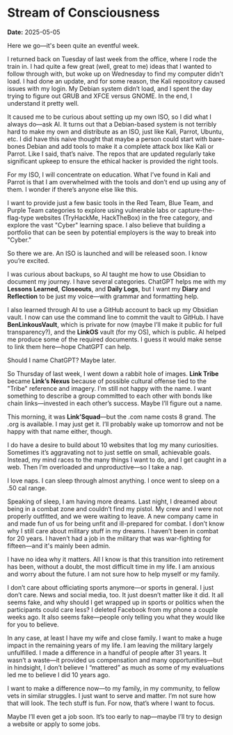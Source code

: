 # Stream of Consciousness

**Date:** 2025-05-05

Here we go—it's been quite an eventful week.

I returned back on Tuesday of last week from the office, where I rode the train in. I had quite a few great (well, great to me) ideas that I wanted to follow through with, but woke up on Wednesday to find my computer didn't load. I had done an update, and for some reason, the Kali repository caused issues with my login. My Debian system didn’t load, and I spent the day trying to figure out GRUB and XFCE versus GNOME. In the end, I understand it pretty well.

It caused me to be curious about setting up my own ISO, so I did what I always do—ask AI. It turns out that a Debian-based system is not terribly hard to make my own and distribute as an ISO, just like Kali, Parrot, Ubuntu, etc. I did have this naive thought that maybe a person could start with bare-bones Debian and add tools to make it a complete attack box like Kali or Parrot. Like I said, that’s naive. The repos that are updated regularly take significant upkeep to ensure the ethical hacker is provided the right tools.

For my ISO, I will concentrate on education. What I’ve found in Kali and Parrot is that I am overwhelmed with the tools and don’t end up using any of them. I wonder if there’s anyone else like this.

I want to provide just a few basic tools in the Red Team, Blue Team, and Purple Team categories to explore using vulnerable labs or capture-the-flag-type websites (TryHackMe, HackTheBox) in the free category, and explore the vast "Cyber" learning space. I also believe that building a portfolio that can be seen by potential employers is the way to break into "Cyber."

So there we are. An ISO is launched and will be released soon. I know you’re excited.

I was curious about backups, so AI taught me how to use Obsidian to document my journey. I have several categories. ChatGPT helps me with my **Lessons Learned**, **Closeouts**, and **Daily Logs**, but I want my **Diary** and **Reflection** to be just my voice—with grammar and formatting help.

I also learned through AI to use a GitHub account to back up my Obsidian vault. I now can use the command line to commit the vault to GitHub. I have **BenLinkousVault**, which is private for now (maybe I’ll make it public for full transparency?), and the **LinkOS** vault (for my OS), which is public. AI helped me produce some of the required documents. I guess it would make sense to link them here—hope ChatGPT can help.

Should I name ChatGPT? Maybe later.

So Thursday of last week, I went down a rabbit hole of images. **Link Tribe** became **Link’s Nexus** because of possible cultural offense tied to the "Tribe" reference and imagery. I'm still not happy with the name. I want something to describe a group committed to each other with bonds like chain links—invested in each other’s success. Maybe I’ll figure out a name.

This morning, it was **Link’Squad**—but the .com name costs 8 grand. The .org is available. I may just get it. I’ll probably wake up tomorrow and not be happy with that name either, though.

I do have a desire to build about 10 websites that log my many curiosities. Sometimes it’s aggravating not to just settle on small, achievable goals. Instead, my mind races to the many things I want to do, and I get caught in a web. Then I’m overloaded and unproductive—so I take a nap.

I love naps. I can sleep through almost anything. I once went to sleep on a .50 cal range.

Speaking of sleep, I am having more dreams. Last night, I dreamed about being in a combat zone and couldn’t find my pistol. My crew and I were not properly outfitted, and we were waiting to leave. A new company came in and made fun of us for being unfit and ill-prepared for combat. I don’t know why I still care about military stuff in my dreams. I haven’t been in combat for 20 years. I haven’t had a job in the military that was war-fighting for fifteen—and it's mainly been admin.

I have no idea why it matters. All I know is that this transition into retirement has been, without a doubt, the most difficult time in my life. I am anxious and worry about the future. I am not sure how to help myself or my family.

I don’t care about officiating sports anymore—or sports in general. I just don’t care. News and social media, too. It just doesn’t matter like it did. It all seems fake, and why should I get wrapped up in sports or politics when the participants could care less? I deleted Facebook from my phone a couple weeks ago. It also seems fake—people only telling you what they would like for you to believe.

In any case, at least I have my wife and close family. I want to make a huge impact in the remaining years of my life. I am leaving the military largely unfulfilled. I made a difference in a handful of people after 31 years. It wasn’t a waste—it provided us compensation and many opportunities—but in hindsight, I don’t believe I “mattered” as much as some of my evaluations led me to believe I did 10 years ago.

I want to make a difference now—to my family, in my community, to fellow vets in similar struggles. I just want to serve and matter. I’m not sure how that will look. The tech stuff is fun. For now, that’s where I want to focus.

Maybe I’ll even get a job soon. It’s too early to nap—maybe I’ll try to design a website or apply to some jobs.

